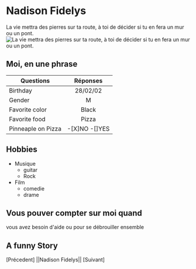# Nadison Fidelys 
La vie mettra des pierres sur ta route, à toi de décider si tu en fera un mur ou un pont.
![La vie mettra des pierres sur ta route, à toi de décider si tu en fera un mur ou un pont.](../challenges-MarkDown/Fidelys.jpg "moi")

## Moi, en une phrase 
| Questions|   Réponses    | 
|----------|:-------------:|
| Birthday |   28/02/02    | 
|  Gender  |      M        |
|Favorite color|   Black   |
|Favorite food |   Pizza   |
|Pinneaple on Pizza|-[X]NO -[]YES|

## Hobbies 
* Musique 
  * guitar
  * Rock
* Film
  * comedie
  * drame

## Vous pouver compter sur moi quand 
vous avez besoin d'aide ou pour se débrouiller ensemble 

## A funny Story 
[Précedent] ||Nadison Fidelys|| [Suivant] 








